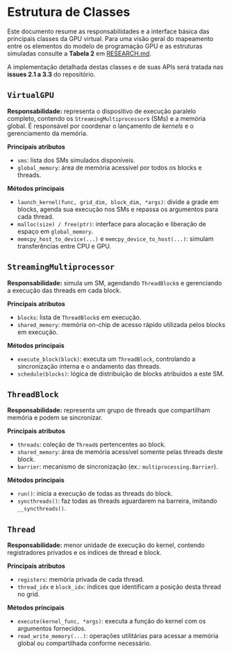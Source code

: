 # Estrutura de Classes

Este documento resume as responsabilidades e a interface básica das principais classes da GPU virtual. Para uma visão geral do mapeamento entre os elementos do modelo de programação GPU e as estruturas simuladas consulte a **Tabela 2** em [RESEARCH.md](../RESEARCH.md).

A implementação detalhada destas classes e de suas APIs será tratada nas **issues 2.1 a 3.3** do repositório.

## `VirtualGPU`

**Responsabilidade:** representa o dispositivo de execução paralelo completo, contendo os `StreamingMultiprocessor`s (SMs) e a memória global. É responsável por coordenar o lançamento de *kernels* e o gerenciamento da memória.

**Principais atributos**
- `sms`: lista dos SMs simulados disponíveis.
- `global_memory`: área de memória acessível por todos os blocks e threads.

**Métodos principais**
- `launch_kernel(func, grid_dim, block_dim, *args)`: divide a grade em blocks, agenda sua execução nos SMs e repassa os argumentos para cada thread.
- `malloc(size) / free(ptr)`: interface para alocação e liberação de espaço em `global_memory`.
- `memcpy_host_to_device(...)` e `memcpy_device_to_host(...)`: simulam transferências entre CPU e GPU.

## `StreamingMultiprocessor`

**Responsabilidade:** simula um SM, agendando `ThreadBlock`s e gerenciando a execução das threads em cada block.

**Principais atributos**
- `blocks`: lista de `ThreadBlock`s em execução.
- `shared_memory`: memória on-chip de acesso rápido utilizada pelos blocks em execução.

**Métodos principais**
- `execute_block(block)`: executa um `ThreadBlock`, controlando a sincronização interna e o andamento das threads.
- `schedule(blocks)`: lógica de distribuição de blocks atribuídos a este SM.

## `ThreadBlock`

**Responsabilidade:** representa um grupo de threads que compartilham memória e podem se sincronizar.

**Principais atributos**
- `threads`: coleção de `Thread`s pertencentes ao block.
- `shared_memory`: área de memória acessível somente pelas threads deste block.
- `barrier`: mecanismo de sincronização (ex.: `multiprocessing.Barrier`).

**Métodos principais**
- `run()`: inicia a execução de todas as threads do block.
- `syncthreads()`: faz todas as threads aguardarem na barreira, imitando `__syncthreads()`.

## `Thread`

**Responsabilidade:** menor unidade de execução do kernel, contendo registradores privados e os índices de thread e block.

**Principais atributos**
- `registers`: memória privada de cada thread.
- `thread_idx` e `block_idx`: índices que identificam a posição desta thread no grid.

**Métodos principais**
- `execute(kernel_func, *args)`: executa a função do kernel com os argumentos fornecidos.
- `read_write_memory(...)`: operações utilitárias para acessar a memória global ou compartilhada conforme necessário.

